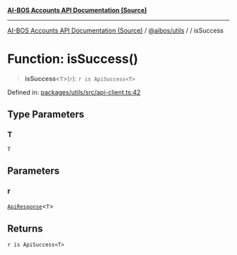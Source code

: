 [**AI-BOS Accounts API Documentation (Source)**](../../../README.md)

***

[AI-BOS Accounts API Documentation (Source)](../../../README.md) / [@aibos/utils](../README.md) / [](../README.md) / isSuccess

# Function: isSuccess()

> **isSuccess**\<`T`\>(`r`): `r is ApiSuccess<T>`

Defined in: [packages/utils/src/api-client.ts:42](https://github.com/pohlai88/accounts/blob/48103fb36d28b2b9bfb33472b6de2f719773cde9/packages/utils/src/api-client.ts#L42)

## Type Parameters

### T

`T`

## Parameters

### r

[`ApiResponse`](../type-aliases/ApiResponse.md)\<`T`\>

## Returns

`r is ApiSuccess<T>`

